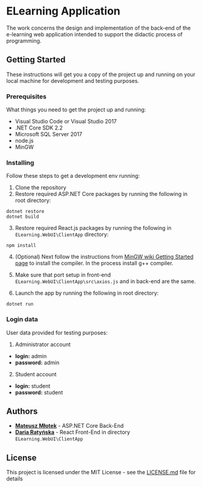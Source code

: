 # ELearning Application

The work concerns the design and implementation of the back-end of the e-learning web application intended to support the didactic process of programming.

## Getting Started

These instructions will get you a copy of the project up and running on your local machine for development and testing purposes.

### Prerequisites

What things you need to get the project up and running:

* Visual Studio Code or Visual Studio 2017
* .NET Core SDK 2.2
* Microsoft SQL Server 2017
* node.js
* MinGW

### Installing

Follow these steps to get a development env running:

1. Clone the repository
2. Restore required ASP.NET Core packages by running the following in root directory:

```
dotnet restore
dotnet build
```

3. Restore required React.js packages by running the following in `ELearning.WebUI\ClientApp` directory:

```
npm install
```

4. (Optional) Next follow the instructions from [MinGW wiki Getting Started page](http://www.mingw.org/wiki/Getting_Started) to install the compiler. In the process install g++ compiler.

5. Make sure that port setup in front-end `ELearning.WebUI\ClientApp\src\axios.js` and in back-end are the same. 

6. Launch the app by running the following in root directory:

```
dotnet run
```

### Login data

User data provided for testing purposes:

1. Administrator account
 * **login:** admin
 * **password:** admin 

2. Student account
 * **login:** student
 * **password:** student

## Authors

* **[Mateusz Młotek](https://github.com/MKafar)** - ASP.NET Core Back-End
* **[Daria Ratyńska](https://github.com/peacchy)** - React Front-End in directory `ELearning.WebUI\ClientApp`

## License

This project is licensed under the MIT License - see the [LICENSE.md](LICENSE.md) file for details
